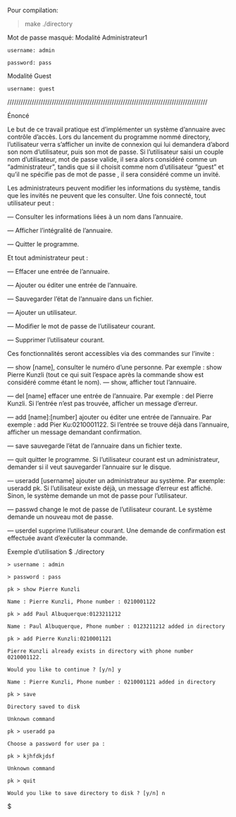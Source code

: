Pour compilation:

>make
>./directory

Mot de passe masqué:
Modalité Administrateur1

    username: admin

    password: pass

Modalité Guest

    username: guest

//////////////////////////////////////////////////////////////////////////////////////////

Énoncé

Le but de ce travail pratique est d’implémenter un système d’annuaire avec
contrôle d’accès. Lors du lancement du programme nommé directory, l’utilisateur verra s’afficher un invite de connexion qui lui demandera d’abord son nom
d’utilisateur, puis son mot de passe. Si l’utilisateur saisi un couple nom d’utilisateur, mot de passe valide, il sera alors considéré comme un “administrateur”,
tandis que si il choisit comme nom d’utilisateur “guest” et qu’il ne spécifie pas
de mot de passe , il sera considéré comme un invité.

Les administrateurs peuvent modifier les informations du système, tandis que les
invités ne peuvent que les consulter. Une fois connecté, tout utilisateur peut :

— Consulter les informations liées à un nom dans l’annuaire.

— Afficher l’intégralité de l’annuaire.

— Quitter le programme.




Et tout administrateur peut :




— Effacer une entrée de l’annuaire.

— Ajouter ou éditer une entrée de l’annuaire.

— Sauvegarder l’état de l’annuaire dans un fichier.

— Ajouter un utilisateur.

— Modifier le mot de passe de l’utilisateur courant.

— Supprimer l’utilisateur courant.


Ces fonctionnalités seront accessibles via des commandes sur l’invite :


— show [name], consulter le numéro d’une personne. Par exemple : show
    Pierre Kunzli (tout ce qui suit l’espace après la commande show est
    considéré comme étant le nom).
— show, afficher tout l’annuaire.

— del [name] effacer une entrée de l’annuaire. Par exemple : del Pierre
    Kunzli. Si l’entrée n’est pas trouvée, afficher un message d’erreur.

— add [name]:[number] ajouter ou éditer une entrée de l’annuaire. Par
    exemple : add Pier Ku:0210001122. Si l’entrée se trouve déjà
    dans l’annuaire, afficher un message demandant confirmation.

— save sauvegarde l’état de l’annuaire dans un fichier texte.

— quit quitter le programme. Si l’utilisateur courant est un administrateur,
    demander si il veut sauvegarder l’annuaire sur le disque.

— useradd [username] ajouter un administrateur au système. 
    Par exemple:
    useradd pk. Si l’utilisateur existe déjà, un message d’erreur est affiché.
    Sinon, le système demande un mot de passe pour l’utilisateur.

— passwd change le mot de passe de l’utilisateur courant. Le système demande un nouveau     mot de passe.

— userdel supprime l’utilisateur courant. Une demande de confirmation
    est effectuée avant d’exécuter la commande.

Exemple d’utilisation
    $ ./directory

    > username : admin

    > password : pass

    pk > show Pierre Kunzli

    Name : Pierre Kunzli, Phone number : 0210001122

    pk > add Paul Albuquerque:0123211212

    Name : Paul Albuquerque, Phone number : 0123211212 added in directory

    pk > add Pierre Kunzli:0210001121

    Pierre Kunzli already exists in directory with phone number 0210001122.

    Would you like to continue ? [y/n] y

    Name : Pierre Kunzli, Phone number : 0210001121 added in directory

    pk > save

    Directory saved to disk

    Unknown command

    pk > useradd pa

    Choose a password for user pa :

    pk > kjhfdkjdsf

    Unknown command

    pk > quit

    Would you like to save directory to disk ? [y/n] n

$


